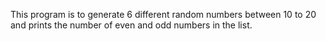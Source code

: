 This program is to generate 6 different random numbers between 10 to 20 and prints the number of even and odd numbers in the list.
